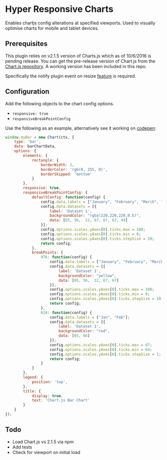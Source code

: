 # Hyper Responsive Charts
Enables chartjs config alterations at specified viewports. Used to visually optimise charts for mobile and tablet devices.

## Prerequisites
This plugin relies on v2.1.5 version of Charts.js which as of 10/6/2016 is pending release.  You can get the pre-release version of Chart.js from the [Chart.js repository](https://github.com/chartjs/Chart.js). A working version has been included in this repo.

Specifically the notify plugin event on resize [feature](https://github.com/chartjs/Chart.js/blob/d9c335c860483faac7dbbcd60aa84e74cfbd3e3b/src/core/core.controller.js#L100) is required.

## Configuration
Add the following objects to the chart config options.
- `responsive: true`
- `responsiveBreakPointConfig`

Use the following as an example, alternatively see it working on [codepen](http://codepen.io/PatrickAsare/pen/wWKROY):

```javascript
window.myBar = new Chart(ctx, {
	type: 'bar',
	data: barChartData,
	options: {
		elements: {
			rectangle: {
				borderWidth: 2,
				borderColor: 'rgb(0, 255, 0)',
				borderSkipped: 'bottom'
			}
		},
		responsive: true,
		responsiveBreakPointConfig: {
			defaultConfig: function(config) {
				config.data.labels = ["January", "February", "March", "April", "May", "June", "July"];
				config.data.datasets = [{
					label: 'Dataset 1',
					backgroundColor: "rgba(220,220,220,0.5)",
					data: [65, 56,  12, 67, 67, 62, 49]
				}];
				config.options.scales.yAxes[0].ticks.max = 100;
				config.options.scales.yAxes[0].ticks.min = 0;
				config.options.scales.yAxes[0].ticks.stepSize = 20;
				return config;
			},
			breakPoints: {
				976: function(config) {
					config.data.labels = ["January", "February", "March", "April", "May"];
					config.data.datasets = [{
						label: 'Dataset 1',
						backgroundColor: "yellow",
						data: [65, 56,  12, 67, 67]
					}];
					config.options.scales.yAxes[0].ticks.max = 100;
					config.options.scales.yAxes[0].ticks.min = 0;
					config.options.scales.yAxes[0].ticks.stepSize = 10;
					return config;
				},
				624: function(config) {
					config.data.labels = ["Jan", "Feb"];
					config.data.datasets = [{
						label: 'Dataset 1',
						backgroundColor: "red",
						data: [65, 66]
					}];
					config.options.scales.yAxes[0].ticks.max = 67;
					config.options.scales.yAxes[0].ticks.min = 64;
					config.options.scales.yAxes[0].ticks.stepSize = 1;
					return config;
				}
			}
		},
		legend: {
			position: 'top',
		},
		title: {
			display: true,
			text: 'Chart.js Bar Chart'
		}
	}
});
```

## Todo
- Load Chart.js vs 2.1.5 via npm
- Add tests
- Check for viewport on initial load
